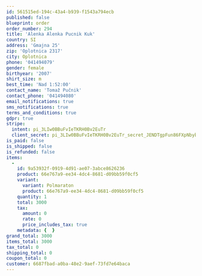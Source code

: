 ```yaml
---
id: 561515ed-194c-43a4-b939-f1543a794ecb
published: false
blueprint: order
order_number: 294
title: 'Alenka Alenka Pucnik Kuk'
country: SI
address: 'Gmajna 25'
zip: 'Oplotnica 2317'
city: Oplotnica
phone: '041494079'
gender: female
birthyear: '2007'
shirt_size: m
best_time: 'Nad 1:52:00'
contact_name: 'Tomaž Pučnik'
contact_phone: '041494080'
email_notifications: true
sms_notifications: true
terms_and_conditions: true
gdpr: true
stripe:
  intent: pi_3LIw0BBuFvIeTKRH0Bv2EuTr
  client_secret: pi_3LIw0BBuFvIeTKRH0Bv2EuTr_secret_JENDTgpFun86FXpNbybbudx9G
is_paid: false
is_shipped: false
is_refunded: false
items:
  -
    id: 9a53932f-0919-4d91-ae07-3abce8626236
    product: 66e767a9-ee34-4dc4-8681-d09bb59f0cf5
    variant:
      variant: Polmaraton
      product: 66e767a9-ee34-4dc4-8681-d09bb59f0cf5
    quantity: 1
    total: 3000
    tax:
      amount: 0
      rate: 0
      price_includes_tax: true
    metadata: {  }
grand_total: 3000
items_total: 3000
tax_total: 0
shipping_total: 0
coupon_total: 0
customer: 6687fbad-a0ba-48e2-9aef-73fd7e64baca
---
```

